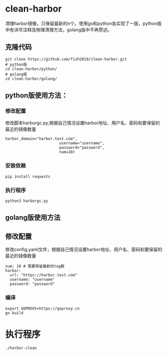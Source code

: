 # clean-harbor
清理harbor镜像，只保留最新的n个。使用go和python各实现了一版，python版中有详尽注释及物理清理方法，golang版中不再赘述。

## 克隆代码
```
git clone https://github.com/fish2018/clean-harbor.git
# python版
cd clean-harbor/python/
# golang版
cd clean-harbor/golang/
```

## python版使用方法：
### 修改配置
修改脚本harborgc.py,根据自己情况设置harbor地址、用户名、密码和要保留的最近的镜像数量
```
harbor_domain="harbor.test.com",
                        username="username",
                        password="password",
                        num=10)
```

### 安装依赖
```
pip install requests
```

### 执行程序
```
python3 harborgc.py
```

## golang版使用方法

## 修改配置
修改config.yaml文件，根据自己情况设置harbor地址、用户名、密码和要保留的最近的镜像数量
```
num: 10 # 需要保留最新的tag数
harbor:
  url: "https://harbor.test.com"
  username: "username"
  password: "password"
```

### 编译
```
export GOPROXY=https://goproxy.cn
go build
```

# 执行程序
```
./harbor-clean
```
